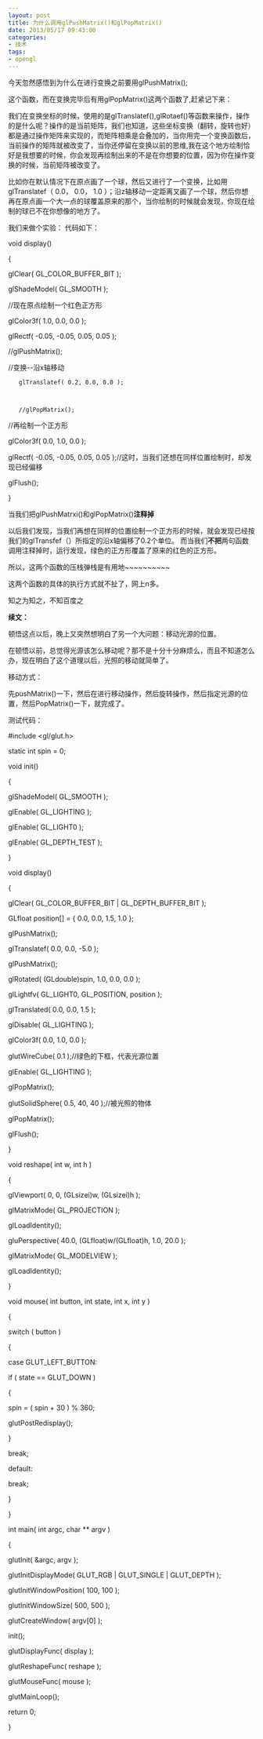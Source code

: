 ```yaml
---
layout: post
title: 为什么调用glPushMatrix()和glPopMatrix() 
date: 2013/05/17 09:43:00
categories: 
- 技术
tags: 
- opengl
---
```


今天忽然感悟到为什么在进行变换之前要用glPushMatrix();

这个函数，而在变换完毕后有用glPopMatrix()这两个函数了,赶紧记下来： 

我们在变换坐标的时候，使用的是glTranslatef(),glRotaef()等函数来操作，操作的是什么呢？操作的是当前矩阵，我们也知道，这些坐标变换（翻转，旋转也好）都是通过操作矩阵来实现的，而矩阵相乘是会叠加的，当你用完一个变换函数后，当前操作的矩阵就被改变了，当你还停留在变换以前的思维,我在这个地方绘制恰好是我想要的时候，你会发现再绘制出来的不是在你想要的位置，因为你在操作变换的时候，当前矩阵被改变了。 

比如你在默认情况下在原点画了一个球，然后又进行了一个变换，比如用glTranslatef（ 0.0， 0.0， 1.0 ）；沿z轴移动一定距离又画了一个球，然后你想再在原点画一个大一点的球覆盖原来的那个，当你绘制的时候就会发现，你现在绘制的球已不在你想像的地方了。 

我们来做个实验： 代码如下：

   void display()

   {

   glClear( GL_COLOR_BUFFER_BIT );

   glShadeModel( GL_SMOOTH );

   

   //现在原点绘制一个红色正方形

   glColor3f( 1.0, 0.0, 0.0 );

   glRectf( -0.05, -0.05, 0.05, 0.05 );

   

   //glPushMatrix();

   

   //变换--沿x轴移动

       glTranslatef( 0.2, 0.0, 0.0 );

   

       //glPopMatrix();

   

   //再绘制一个正方形

   glColor3f( 0.0, 1.0, 0.0 );

   glRectf( -0.05, -0.05, 0.05, 0.05 );//这时，当我们还想在同样位置绘制时，却发现已经偏移

   

   glFlush();

   }

当我们把glPushMatrxi()和glPopMatrix()**注释掉**

以后我们发现，当我们再想在同样的位置绘制一个正方形的时候，就会发现已经按我们的glTransfef（）所指定的沿x轴偏移了0.2个单位。 而当我们**不把**两句函数调用注释掉时，运行发现，绿色的正方形覆盖了原来的红色的正方形。

所以，这两个函数的压栈弹栈是有用地~~~~~~~~~~

这两个函数的具体的执行方式就不扯了，网上n多。

知之为知之，不知百度之

**续文：**

顿悟这点以后，晚上又突然想明白了另一个大问题：移动光源的位置。

在顿悟以前，总觉得光源该怎么移动呢？那不是十分十分麻烦么，而且不知道怎么办，现在明白了这个道理以后，光照的移动就简单了。

移动方式：

先pushMatrix()一下，然后在进行移动操作，然后旋转操作，然后指定光源的位置，然后PopMatrix()一下，就完成了。

测试代码：

   #include <gl/glut.h>

   static int spin = 0;

   

   

   void init()

   

   {

   

   glShadeModel( GL_SMOOTH );

   

   glEnable( GL_LIGHTING );

   

   glEnable( GL_LIGHT0 );

   

   glEnable( GL_DEPTH_TEST );

   

   

   }

   

   

   void display()

   

   {

   

   glClear( GL_COLOR_BUFFER_BIT | GL_DEPTH_BUFFER_BIT );

   

   

   GLfloat position[] = { 0.0, 0.0, 1.5, 1.0 };

   

   

   glPushMatrix();

   

   glTranslatef( 0.0, 0.0, -5.0 );

   

   

   glPushMatrix();

   

   glRotated( (GLdouble)spin, 1.0, 0.0, 0.0 );

   

   glLightfv( GL_LIGHT0, GL_POSITION, position );

   

   glTranslated( 0.0, 0.0, 1.5 );

   

   glDisable( GL_LIGHTING );

   

   glColor3f( 0.0, 1.0, 0.0 );

   

   glutWireCube( 0.1 );//绿色的下框，代表光源位置

   

   glEnable( GL_LIGHTING );

   

   glPopMatrix();

   

   

   glutSolidSphere( 0.5, 40, 40 );//被光照的物体

   

   glPopMatrix();

   

   glFlush();

   

   }

   

   

   void reshape( int w, int h )

   

   {

   

   glViewport( 0, 0, (GLsizei)w, (GLsizei)h );

   

   glMatrixMode( GL_PROJECTION );

   

   glLoadIdentity();

   

   gluPerspective( 40.0, (GLfloat)w/(GLfloat)h, 1.0, 20.0 );

   

   glMatrixMode( GL_MODELVIEW );

   

   glLoadIdentity();

   

   }

   

   

   void mouse( int button, int state, int x, int y )

   

   {

   

   switch ( button )

   

   {

   

   case GLUT_LEFT_BUTTON:

   

   if ( state == GLUT_DOWN )

   

   {

   

   spin = ( spin + 30 ) % 360;

   

   glutPostRedisplay();

   

   }

   

   break;

   

   default:

   

   break;

   

   }

   

   }

   

   

   int main( int argc, char ** argv )

   

   {

   

   glutInit( &argc, argv );

   

   glutInitDisplayMode( GLUT_RGB | GLUT_SINGLE | GLUT_DEPTH );

   

   glutInitWindowPosition( 100, 100 );

   

   glutInitWindowSize( 500, 500 );

   

   glutCreateWindow( argv[0] );

   

   init();

   

   glutDisplayFunc( display );

   

   glutReshapeFunc( reshape );

   

   glutMouseFunc( mouse );

   

   glutMainLoop();

   

   return 0;

   

   }

